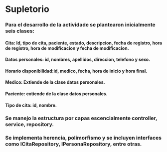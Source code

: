 # Supletorio
### Para el desarrollo de la actividade se plantearon inicialmente seis clases:
#### Cita: Id, tipo de cita, paciente, estado, descripcion, fecha de registro, hora de registro, hora de modificacion y fecha de modificacion.
#### Datos personales: id, nombres, apellidos, direccion, telefono y sexo.
#### Horario disponibilidad:id, medico, fecha, hora de inicio y hora final.
#### Medico: Extiende de la clase datos personales.
#### Paciente: extiende de la clase datos personales.
#### Tipo de cita: id, nombre.
### Se manejo la estructura por capas escencialmente controller, service, repository.
### Se implementa herencia, polimorfismo y se incluyen interfaces como ICitaRepository, IPersonaRepository, entre otras.
